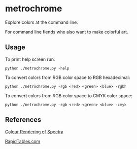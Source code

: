 metrochrome
===========
Explore colors at the command line.

For command line fiends who also want to make colorful art.

Usage
-----
To print help screen run:

`python ./metrochrome.py -help`

To convert colors from RGB color space to RGB hexadecimal:

`python ./metrochrome.py -rgb <red> <green> <blue> -rgbh`

To convert colors from RGB color space to CMYK color space:

`python ./metrochrome.py -rgb <red> <green> <blue> -cmyk`

References
----------
[Colour Rendering of Spectra](http://www.fourmilab.ch/documents/specrend/)

[RapidTables.com](http://www.rapidtables.com/)
